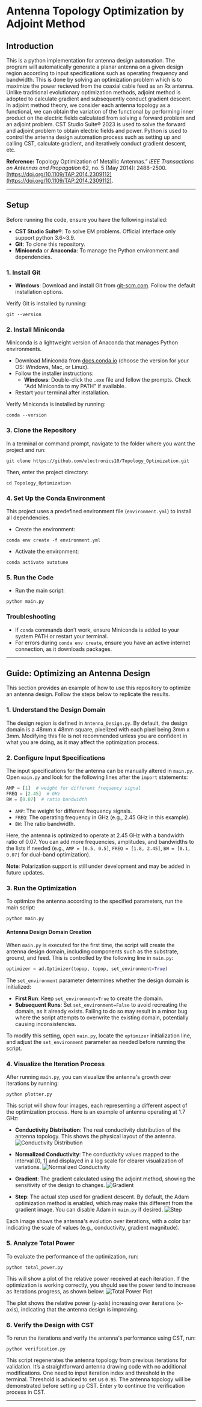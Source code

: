 # Antenna Topology Optimization by Adjoint Method
## Introduction
This is a python implementation for antenna design automation. The program will automatically generate a planar antenna on a given design region according to input specifications such as operating frequency and bandwidth. This is done by solving an optimization problem which is to maximize the power recieved from the coaxial cable feed as an Rx antenna. Unlike traditional evolutionary optimization methods, adjoint method is adopted to calculate gradient and subsequently conduct gradient descent. In adjoint method theory, we consider each antenna topology as a functional, we can obtain the variation of the functional by performing inner product on the electric fields calculated from solving a forward problem and an adjoint problem. CST Studio Suite® 2023 is used to solve the forward and adjoint problem to obtain electric fields and power. Python is used to control the antenna design automation process such as setting up and calling CST, calculate gradient, and iteratively conduct gradient descent, etc.

**Reference:** Topology Optimization of Metallic Antennas.” _IEEE Transactions on Antennas and Propagation_ 62, no. 5 (May 2014): 2488–2500. [https://doi.org/10.1109/TAP.2014.2309112](https://doi.org/10.1109/TAP.2014.2309112).

---
## Setup
Before running the code, ensure you have the following installed:
- **CST Studio Suite®**: To solve EM problems. Official interface only support python 3.6~3.9.
- **Git**: To clone this repository.
- **Miniconda** or **Anaconda**: To manage the Python environment and dependencies.

### 1. Install Git
- **Windows**: Download and install Git from [git-scm.com](https://git-scm.com/downloads). Follow the default installation options.

Verify Git is installed by running:
```
git --version
```

### 2. Install Miniconda
Miniconda is a lightweight version of Anaconda that manages Python environments.
- Download Miniconda from [docs.conda.io](https://docs.conda.io/en/latest/miniconda.html) (choose the version for your OS: Windows, Mac, or Linux).
- Follow the installer instructions:
  - **Windows**: Double-click the `.exe` file and follow the prompts. Check "Add Miniconda to my PATH" if available.
- Restart your terminal after installation.

Verify Miniconda is installed by running:
```
conda --version
```

### 3. Clone the Repository
In a terminal or command prompt, navigate to the folder where you want the project and run:
```
git clone https://github.com/electronics10/Topology_Optimization.git
```
Then, enter the project directory:
```
cd Topology_Optimization
```

### 4. Set Up the Conda Environment
This project uses a predefined environment file (`environment.yml`) to install all dependencies.

- Create the environment:
```
conda env create -f environment.yml
```
- Activate the environment:
```
conda activate autotune
```

### 5. Run the Code
- Run the main script:
```
python main.py
```


### Troubleshooting
- If `conda` commands don’t work, ensure Miniconda is added to your system PATH or restart your terminal.
- For errors during `conda env create`, ensure you have an active internet connection, as it downloads packages.

---

## Guide: Optimizing an Antenna Design

This section provides an example of how to use this repository to optimize an antenna design. Follow the steps below to replicate the results.

### 1. Understand the Design Domain
The design region is defined in `Antenna_Design.py`. By default, the design domain is a 48mm x 48mm square, pixelized with each pixel being 3mm x 3mm. Modifying this file is not recommended unless you are confident in what you are doing, as it may affect the optimization process.

### 2. Configure Input Specifications
The input specifications for the antenna can be manually altered in `main.py`. Open `main.py` and look for the following lines after the `import` statements:
```python
AMP = [1]  # weight for different frequency signal
FREQ = [2.45]  # GHz
BW = [0.07]  # ratio bandwidth
```
- `AMP`: The weight for different frequency signals.
- `FREQ`: The operating frequency in GHz (e.g., 2.45 GHz in this example).
- `BW`: The ratio bandwidth.

Here, the antenna is optimized to operate at 2.45 GHz with a bandwidth ratio of 0.07. You can add more frequencies, amplitudes, and bandwidths to the lists if needed (e.g., `AMP = [0.5, 0.5]`, `FREQ = [1.8, 2.45]`, `BW = [0.1, 0.07]` for dual-band optimization).

**Note**: Polarization support is still under development and may be added in future updates.

### 3. Run the Optimization
To optimize the antenna according to the specified parameters, run the main script:
```
python main.py
```

#### Antenna Design Domain Creation
When `main.py` is executed for the first time, the script will create the antenna design domain, including components such as the substrate, ground, and feed. This is controlled by the following line in `main.py`:
```python
optimizer = ad.Optimizer(topop, topop, set_environment=True)
```
The `set_environment` parameter determines whether the design domain is initialized:
- **First Run**: Keep `set_environment=True` to create the domain.
- **Subsequent Runs**: Set `set_environment=False` to avoid recreating the domain, as it already exists. Failing to do so may result in a minor bug where the script attempts to overwrite the existing domain, potentially causing inconsistencies.

To modify this setting, open `main.py`, locate the `optimizer` initialization line, and adjust the `set_environment` parameter as needed before running the script.

### 4. Visualize the Iteration Process
After running `main.py`, you can visualize the antenna's growth over iterations by running:
```
python plotter.py
```
This script will show four images, each representing a different aspect of the optimization process. Here is an example of antenna operating at 1.7 GHz:

- **Conductivity Distribution**: The real conductivity distribution of the antenna topology. This shows the physical layout of the antenna.
  ![Conductivity Distribution](demo/cond.png)

- **Normalized Conductivity**: The conductivity values mapped to the interval [0, 1] and displayed in a log scale for clearer visualization of variations.
  ![Normalized Conductivity](demo/primal.png)

- **Gradient**: The gradient calculated using the adjoint method, showing the sensitivity of the design to changes.
  ![Gradient](demo/grad.png)

- **Step**: The actual step used for gradient descent. By default, the Adam optimization method is enabled, which may make this different from the gradient image. You can disable Adam in `main.py` if desired.
  ![Step](demo/step.png)

Each image shows the antenna's evolution over iterations, with a color bar indicating the scale of values (e.g., conductivity, gradient magnitude).

### 5. Analyze Total Power
To evaluate the performance of the optimization, run:
```
python total_power.py
```
This will show a plot of the relative power received at each iteration. If the optimization is working correctly, you should see the power tend to increase as iterations progress, as shown below:
![Total Power Plot](demo/power.png)

The plot shows the relative power (y-axis) increasing over iterations (x-axis), indicating that the antenna design is improving.

### 6. Verify the Design with CST
To rerun the iterations and verify the antenna's performance using CST, run:
```
python verification.py
```
This script regenerates the antenna topology from previous iterations for validation. It’s a straightforward antenna drawing code with no additional modifications. One need to input iteration index and threshold in the terminal. Threshold is adviced to set us `0.95`. The antenna topology will be demonstrated before setting up CST. Enter `y` to continue the verification process in CST.

---
